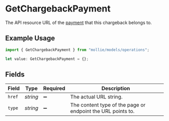 # GetChargebackPayment

The API resource URL of the [payment](get-payment) that this chargeback belongs to.

## Example Usage

```typescript
import { GetChargebackPayment } from "mollie/models/operations";

let value: GetChargebackPayment = {};
```

## Fields

| Field                                                       | Type                                                        | Required                                                    | Description                                                 |
| ----------------------------------------------------------- | ----------------------------------------------------------- | ----------------------------------------------------------- | ----------------------------------------------------------- |
| `href`                                                      | *string*                                                    | :heavy_minus_sign:                                          | The actual URL string.                                      |
| `type`                                                      | *string*                                                    | :heavy_minus_sign:                                          | The content type of the page or endpoint the URL points to. |
